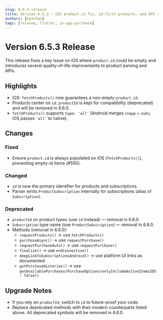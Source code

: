```yaml
---
slug: 6.5.3-release
title: Version 6.5.3 — iOS product.id fix, id-first products, and API cleanups
authors: [hyochan]
tags: [release, flutter, in-app-purchase]
---
```


# Version 6.5.3 Release

This release fixes a key issue on iOS where `product.id` could be empty and introduces several quality-of-life improvements to product parsing and APIs.

## Highlights

- iOS: `fetchProducts()` now guarantees a non-empty `product.id`.
- Products center on `id`: `productId` is kept for compatibility (deprecated) and will be removed in 6.6.0.
- `fetchProducts()` supports `type: 'all'` (Android merges `inapp` + `subs`; iOS passes `'all'` to native).

## Changes

### Fixed

- Ensure `product.id` is always populated on iOS (`fetchProducts()`), preventing empty-id items (#550).

### Changed

- `id` is now the primary identifier for products and subscriptions.
- Parser emits `ProductSubscription` internally for subscriptions (alias of `Subscription`).

### Deprecated

- `productId` on product types (use `id` instead) — removal in 6.6.0.
- `Subscription` type name (use `ProductSubscription`) — removal in 6.6.0.
- Methods (removal in 6.6.0):
  - `requestProducts()` → use `fetchProducts()`
  - `purchaseAsync()` → use `requestPurchase()`
  - `requestPurchaseAuto()` → use `requestPurchase()`
  - `finalize()` → use `endConnection()`
  - `deepLinkToSubscriptionsAndroid()` → use platform UI links as documented
  - `getPurchaseHistories()` → use `getAvailablePurchases(PurchaseOptions(onlyIncludeActiveItemsIOS: false))`

## Upgrade Notes

- If you rely on `productId`, switch to `id` to future-proof your code.
- Replace deprecated methods with their modern counterparts listed above. All deprecated symbols will be removed in 6.6.0.
